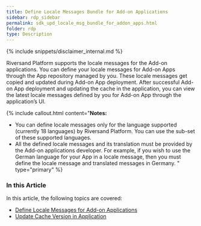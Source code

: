 ```yaml
---
title: Define Locale Messages Bundle for Add-on Applications
sidebar: rdp_sidebar
permalink: sdk_upd_locale_msg_bundle_for_addon_apps.html
folder: rdp
type: Description
---
```


{% include snippets/disclaimer_internal.md %}

Riversand Platform supports the locale messages for the Add-on applications. You can define your locale messages for Add-on Apps through the App repository managed by you. These locale messages get copied and updated during Add-on App deployment. After successful Add-on App deployment and updating the cache in the application, you can view the latest locale messages defined by you for Add-on App through the application’s UI.

{% include callout.html content="**Notes:**
* You can define locale messages only for the language supported (currently 18 languages) by Riversand Platform. You can use the sub-set of these supported languages.
* All the defined locale messages and its translation must be provided by the Add-on applications developer. For example, if you wish to use the German language for your App in a locale message, then you must define the locale message and translated messages in Germany.
" type="primary" %}

### In this Article

In this article, the following topics are covered:
* [Define Locale Messages for Add-on Applications](sdk_upd_locale_msg_for_addon_apps.html)
* [Update Cache Version in Application](sdk_upd_cache_ver_in_apps.html)
